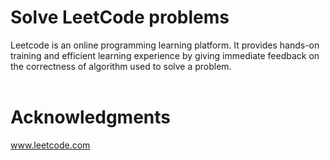 # Solve LeetCode problems
Leetcode is an online programming learning platform. It provides hands-on training and efficient learning experience by giving immediate feedback
on the correctness of algorithm used to solve a problem.</br></br>

# Acknowledgments 
www.leetcode.com
